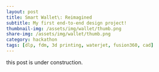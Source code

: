 ```yaml
---
layout: post
title: Smart Wallet\: Reimagined
subtitle: My first end-to-end design project!
thumbnail-img: /assets/img/wallet/thumb.png
share-img: /assets/img/wallet/thumb.png
category: hackathon
tags: [dlp, fdm, 3d printing, waterjet, fusion360, cad]
---
```


this post is under construction.
